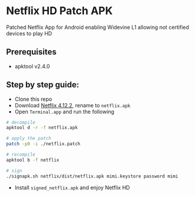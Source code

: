 # Netflix HD Patch APK

Patched Netflix App for Android enabling Widevine L1 allowing not certified devices to play HD

## Prerequisites

- apktool v2.4.0

## Step by step guide:

- Clone this repo
- Download [Netflix 4.12.2](https://www.apkmirror.com/apk/netflix-inc/netflix/netflix-4-12-2-build-14444-release/), rename to `netflix.apk`
- Open `Terminal.app` and run the following

```bash
# decompile
apktool d -r -f netflix.apk

# apply the patch
patch -p0 -i ./netflix.patch

# recompile
apktool b -f netflix

# sign
./signapk.sh netflix/dist/netflix.apk mimi.keystore password mimi
```

- Install `signed_netflix.apk` and enjoy Netflix HD
